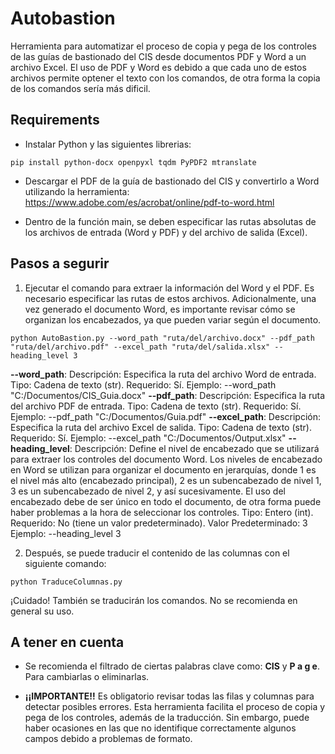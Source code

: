 # Autobastion

Herramienta para automatizar el proceso de copia y pega de los controles de las guías de bastionado del CIS desde documentos PDF y Word a un archivo Excel. El uso de PDF y Word es debido a que cada uno de estos archivos permite optener el texto con los comandos, de otra forma la copia de los comandos sería más dificil.

## Requirements

- Instalar Python y las siguientes librerias:

```shell
pip install python-docx openpyxl tqdm PyPDF2 mtranslate
```
- Descargar el PDF de la guía de bastionado del CIS y convertirlo a Word utilizando la herramienta: https://www.adobe.com/es/acrobat/online/pdf-to-word.html

- Dentro de la función main, se deben especificar las rutas absolutas de los archivos de entrada (Word y PDF) y del archivo de salida (Excel).

## Pasos a segurir

1. Ejecutar el comando para extraer la información del Word y el PDF. Es necesario especificar las rutas de estos archivos. Adicionalmente, una vez generado el documento Word, es importante revisar cómo se organizan los encabezados, ya que pueden variar según el documento.

```shell
python AutoBastion.py --word_path "ruta/del/archivo.docx" --pdf_path "ruta/del/archivo.pdf" --excel_path "ruta/del/salida.xlsx" --heading_level 3
```
**--word_path**:
    Descripción: Especifica la ruta del archivo Word de entrada.
    Tipo: Cadena de texto (str).
    Requerido: Sí.
    Ejemplo: --word_path "C:/Documentos/CIS_Guia.docx"
**--pdf_path**:
    Descripción: Especifica la ruta del archivo PDF de entrada.
    Tipo: Cadena de texto (str).
    Requerido: Sí.
    Ejemplo: --pdf_path "C:/Documentos/Guia.pdf"
**--excel_path**:
    Descripción: Especifica la ruta del archivo Excel de salida.
    Tipo: Cadena de texto (str).
    Requerido: Sí.
    Ejemplo: --excel_path "C:/Documentos/Output.xlsx"
**--heading_level**:
    Descripción: Define el nivel de encabezado que se utilizará para extraer los controles del documento Word. Los niveles de encabezado en Word se utilizan para organizar el documento en jerarquías, donde 1 es el nivel más alto (encabezado principal), 2 es un subencabezado de nivel 1, 3 es un subencabezado de nivel 2, y así sucesivamente. El uso del encabezado debe de ser único en todo el documento, de otra forma puede haber problemas a la hora de seleccionar los controles.
    Tipo: Entero (int).
    Requerido: No (tiene un valor predeterminado).
    Valor Predeterminado: 3
    Ejemplo: --heading_level 3

2. Después, se puede traducir el contenido de las columnas con el siguiente comando:

```shell
python TraduceColumnas.py
```

¡Cuidado! También se traducirán los comandos. No se recomienda en general su uso.

## A tener en cuenta

- Se recomienda el filtrado de ciertas palabras clave como: **CIS** y **P a g e**. Para cambiarlas o eliminarlas.

- **¡¡IMPORTANTE!!** Es obligatorio revisar todas las filas y columnas para detectar posibles errores. Esta herramienta facilita el proceso de copia y pega de los controles, además de la traducción. Sin embargo, puede haber ocasiones en las que no identifique correctamente algunos campos debido a problemas de formato.